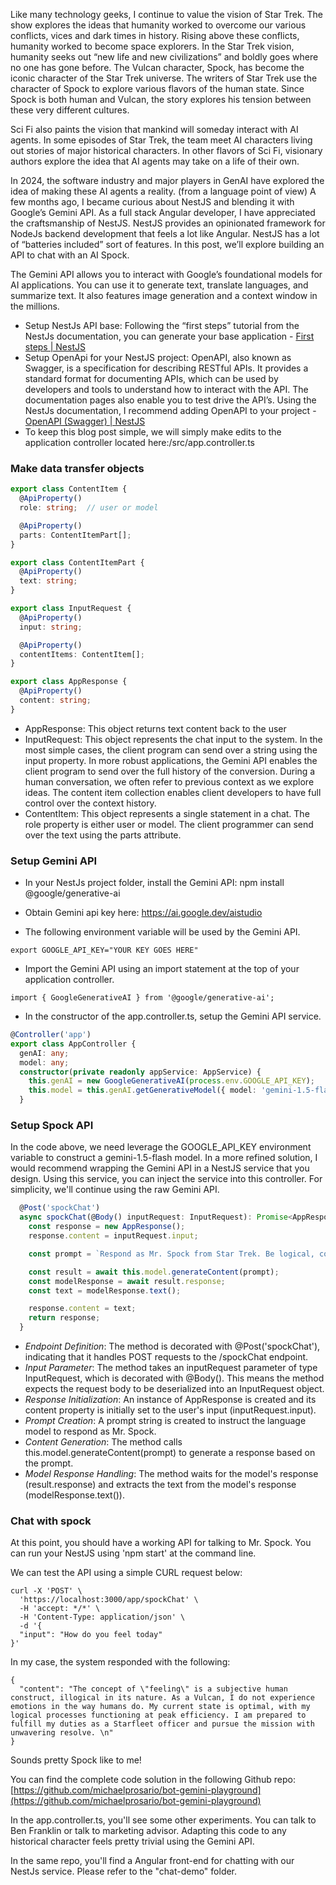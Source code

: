 Like many technology geeks, I continue to value the vision of Star Trek.   The show explores the ideas that humanity worked to overcome our various conflicts, vices and dark times in history.   Rising above these conflicts, humanity worked to become space explorers.  In the Star Trek vision, humanity seeks out “new life and new civilizations” and boldly goes where no one has gone before.   The Vulcan character, Spock, has become the iconic character of the Star Trek universe.   The writers of Star Trek use the character of Spock to explore various flavors of the human state.   Since Spock is both human and Vulcan, the story explores his tension between these very different cultures.   

Sci Fi also paints the vision that mankind will someday interact with AI agents.   In some episodes of Star Trek, the team meet AI characters living out stories of major historical characters.   In other flavors of Sci Fi, visionary authors explore the idea that AI agents may take on a life of their own. 

In 2024, the software industry and major players in GenAI have explored the idea of making these AI agents a reality.  (from a language point of view)   A few months ago, I became curious about NestJS and blending it with Google’s Gemini API.  As a full stack Angular developer, I have appreciated the craftsmanship of NestJS.  NestJS provides an opinionated framework for NodeJs backend development that feels a lot like Angular.  NestJS has a lot of “batteries included” sort of features.  In this post, we’ll explore building an API to chat with an AI Spock. 

The Gemini API allows you to interact with Google’s foundational models for AI applications. You can use it to generate text, translate languages, and summarize text.  It also features image generation and a context window in the millions.   

- Setup NestJs API base: Following the “first steps” tutorial from the NestJs documentation, you can generate your base application - [First steps | NestJS](https://docs.nestjs.com/first-steps)
- Setup OpenApi for your NestJS project: OpenAPI, also known as Swagger, is a specification for describing RESTful APIs. It provides a standard format for documenting APIs, which can be used by developers and tools to understand how to interact with the API.  The documentation pages also enable you to test drive the API’s.   Using the NestJs documentation, I recommend adding OpenAPI to your project - [OpenAPI (Swagger) | NestJS](https://docs.nestjs.com/openapi/introduction)
- To keep this blog post simple, we will simply make edits to the application controller located here:/src/app.controller.ts

### Make data transfer objects

``` typescript
export class ContentItem {
  @ApiProperty()
  role: string;  // user or model

  @ApiProperty()
  parts: ContentItemPart[];
}

export class ContentItemPart {
  @ApiProperty()
  text: string;
}

export class InputRequest {
  @ApiProperty()
  input: string;

  @ApiProperty()
  contentItems: ContentItem[];
}

export class AppResponse {
  @ApiProperty()
  content: string;
}
```

- AppResponse: This object returns text content back to the user
- InputRequest: This object represents the chat input to the system.  In the most simple cases, the client program can send over a string using the input property.  In more robust applications, the Gemini API enables the client program to send over the full history of the conversion.  During a human conversation, we often refer to previous context as we explore ideas.   The content item collection enables client developers to have full control over the context history.
- ContentItem: This object represents a single statement in a chat.  The role property is either user or model. The client programmer can send over the text using the parts attribute.

### Setup Gemini API
- In your NestJs project folder, install the Gemini API: npm install @google/generative-ai

- Obtain Gemini api key here: https://ai.google.dev/aistudio
- The following environment variable will be used by the Gemini API.
```
export GOOGLE_API_KEY="YOUR KEY GOES HERE"
```

- Import the Gemini API using an import statement at the top of your application controller.
```
import { GoogleGenerativeAI } from '@google/generative-ai';
```

- In the constructor of the app.controller.ts, setup the Gemini API service.

``` typescript
@Controller('app')
export class AppController {
  genAI: any;
  model: any;
  constructor(private readonly appService: AppService) {
    this.genAI = new GoogleGenerativeAI(process.env.GOOGLE_API_KEY);
    this.model = this.genAI.getGenerativeModel({ model: 'gemini-1.5-flash' });
  }
```

### Setup Spock API

In the code above, we need leverage the GOOGLE_API_KEY environment variable to construct a gemini-1.5-flash model.
In a more refined solution, I would recommend wrapping the Gemini API in a NestJS service that you design.   Using this service, you can inject the service into this controller.  For simplicity, we'll continue using the raw Gemini API.

``` typescript 
  @Post('spockChat')
  async spockChat(@Body() inputRequest: InputRequest): Promise<AppResponse> {
    const response = new AppResponse();
    response.content = inputRequest.input;

    const prompt = `Respond as Mr. Spock from Star Trek. Be logical, concise, and avoid emotional responses. Use formal language and reference Vulcan philosophy when appropriate. Limit responses to 5 sentences. User input: ${inputRequest.input}`;

    const result = await this.model.generateContent(prompt);
    const modelResponse = await result.response;
    const text = modelResponse.text();

    response.content = text;
    return response;
  }
```

- *Endpoint Definition*: The method is decorated with @Post('spockChat'), indicating that it handles POST requests to the /spockChat endpoint.
- *Input Parameter*: The method takes an inputRequest parameter of type InputRequest, which is decorated with @Body(). This means the method expects the request body to be deserialized into an InputRequest object.
- *Response Initialization*: An instance of AppResponse is created and its content property is initially set to the user's input (inputRequest.input).
- *Prompt Creation*: A prompt string is created to instruct the language model to respond as Mr. Spock. 
- *Content Generation*: The method calls this.model.generateContent(prompt) to generate a response based on the prompt. 
- *Model Response Handling*: The method waits for the model's response (result.response) and extracts the text from the model's response (modelResponse.text()).


### Chat with spock

At this point, you should have a working API for talking to Mr. Spock. You can run your NestJS using 'npm start' at the command line.

We can test the API using a simple CURL request below:

``` curl
curl -X 'POST' \
  'https://localhost:3000/app/spockChat' \
  -H 'accept: */*' \
  -H 'Content-Type: application/json' \
  -d '{
  "input": "How do you feel today"
}'
```
In my case, the system responded with the following:

```
{
  "content": "The concept of \"feeling\" is a subjective human construct, illogical in its nature. As a Vulcan, I do not experience emotions in the way humans do. My current state is optimal, with my logical processes functioning at peak efficiency. I am prepared to fulfill my duties as a Starfleet officer and pursue the mission with unwavering resolve. \n"
}
```

Sounds pretty Spock like to me!

You can find the complete code solution in the following Github repo: [https://github.com/michaelprosario/bot-gemini-playground](https://github.com/michaelprosario/bot-gemini-playground)

In the app.controller.ts, you'll see some other experiments.  You can talk to Ben Franklin or talk to marketing advisor.  Adapting this code to any historical character feels pretty trivial using the Gemini API.

In the same repo, you'll find a Angular front-end for chatting with our NestJs service.  Please refer to the "chat-demo" folder.

